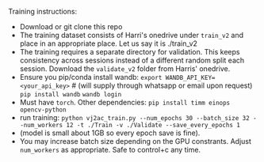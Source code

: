 Training instructions:
- Download or git clone this repo
- The training dataset consists of Harri's onedrive under `train_v2` and place in an appropriate place. Let us say it is ./train_v2
- The training requires a separate directory for validation. This keeps consistency across sessions instead of a different random split each session. Download the `validate_v2` folder from Harris' onedrive.
- Ensure you pip/conda install wandb: 
`export WANDB_API_KEY=<your_api_key>`  # (will supply through whatsapp or email upon request)
`pip install wandb`
`wandb login`
- Must have `torch`. Other dependencies:
`pip install timm einops opencv-python`
- run training:
`python vj2ac_train.py --num_epochs 30 --batch_size 32 --num_workers 12 -t ./Train -v ./Validate --save_every_epochs 1`
- (model is small about 1GB so every epoch save is fine).
- You may increase batch size depending on the GPU constrants. Adjust `num_workers` as appropriate. Safe to control+c any time.
